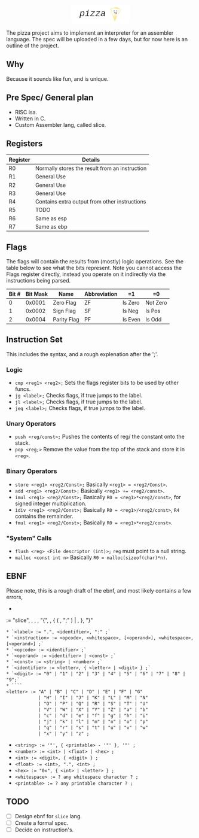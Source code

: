 <div align="center">
<img src="assets/header.png"><br>
</div>

The pizza project aims to implement an interpreter for an assembler language.
The spec will be uploaded in a few days, but for now here is an outline of the
project.

## Why

Because it sounds like fun, and is unique.

## Pre Spec/ General plan

* RISC isa.
* Written in C.
* Custom Assembler lang, called slice.

## Registers

| Register | Details |
| -- | -- |
| R0 | Normally stores the result from an instruction |
| R1 | General Use |
| R2 | General Use |
| R3 | General Use |
| R4 | Contains extra output from other instructions |
| R5 | TODO |
| R6 | Same as esp |
| R7 | Same as ebp |

## Flags

The flags will contain the results from (mostly) logic operations.
See the table below to see what the bits represent.
Note you cannot access the Flags register directly, instead you operate on it
indirectly via the instructions being parsed.

| Bit # | Bit Mask |    Name     | Abbreviation |   =1    | =0       |
| ----- | -------- | ----------  | ------------ | ------- | -------- |
| 0     | 0x0001   | Zero Flag   | ZF           | Is Zero | Not Zero |
| 1     | 0x0002   | Sign Flag   | SF           | Is Neg  | Is Pos   |
| 2     | 0x0004   | Parity Flag | PF           | Is Even | Is Odd   |

[comment]: # (|       | 0x0000   |           |              |         |          |)

## Instruction Set

This includes the syntax, and a rough explenation after the ';'.

### Logic
* `cmp <reg1> <reg2>;` Sets the flags register bits to be used by other funcs.
* `jg <label>;` Checks flags, if true jumps to the label.
* `jl <label>;` Checks flags, if true jumps to the label.
* `jeq <label>;` Checks flags, if true jumps to the label.

### Unary Operators
* `push <reg/const>;` Pushes the contents of reg/ the constant onto the stack.
* `pop <reg;>` Remove the value from the top of the stack and store it in `<reg>`.

### Binary Operators
* `store <reg1> <reg2/Const>;` Basically `<reg1> = <reg2/Const>`.
* `add <reg1> <reg2/Const>;`   Basically `<reg1> += <reg2/const>`.
* `imul <reg1> <reg2/Const>;`  Basically `R0 = <reg1>*<reg2/const>`, for signed integer multiplication.
* `idiv <reg1> <reg2/Const>;`  Basically `R0 = <reg1>/<reg2/const>`, `R4` contains the remainder.
* `fmul <reg1> <reg2/Const>;`  Basically `R0 = <reg1>*<reg2/const>`.

### "System" Calls
* `flush <reg> <File descriptor (int)>;` `reg` must point to a null string.
* `malloc <const int n>` Basically `R0 = malloc(sizeof(char)*n)`.

## EBNF
Please note, this is a rough draft of the ebnf, and most likely contains a few errors,

* ````
<progam> := "slice", <whitespace>, <identifier>, <whitespace>,
"{", <whitespace>,
{ ( <instruction>, ";" ) | <label>, <whitespace> },
"}"
````
* `<label> := ".", <identifier>, ":" ;`
* `<instruction> := <opcode>, <whitespace>, [<operand>], <whitespace>, [<operand>] ;`
* `<opcode> := <identifier> ;`
* `<operand> := <identifier> | <const> ;`
* `<const> := <string> | <number> ;`
* `<identifier> := <letter>, { <letter> | <digit> } ;`
* `<digit> := "0" | "1" | "2" | "3" | "4" | "5" | "6" | "7" | "8" | "9";`
* ````
<letter> := "A" | "B" | "C" | "D" | "E" | "F" | "G"
			| "H" | "I" | "J" | "K" | "L" | "M" | "N"
			| "O" | "P" | "Q" | "R" | "S" | "T" | "U"
			| "V" | "W" | "X" | "Y" | "Z" | "a" | "b"
			| "c" | "d" | "e" | "f" | "g" | "h" | "i"
			| "j" | "k" | "l" | "m" | "n" | "o" | "p"
			| "q" | "r" | "s" | "t" | "u" | "v" | "w"
			| "x" | "y" | "z" ;
````
* `<string> := '"', { <printable> - '"' }, '"' ;`
* `<number> := <int> | <float> | <hex> ;`
* `<int> := <digit>, { <digit> } ;`
* `<float> := <int>, ".", <int> ;`
* `<hex> := "0x", { <int> | <letter> } ;`
* `<whitespace> := ? any whitespace character ? ;`
* `<printable> := ? any printable character ? ;`

## TODO

- [ ] Design ebnf for `slice` lang.
- [ ] Create a formal spec.
- [ ] Decide on instruction's.
